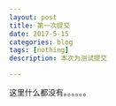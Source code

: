 ```yaml
---
layout: post
title: 第一次提交
date: 2017-5-15
categories: blog
tags: [nothing]
description: 本次为测试提交

---
```


这里什么都没有。。。。。。
